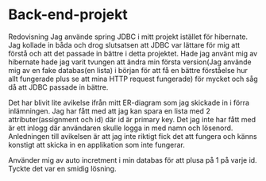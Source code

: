 # Back-end-projekt
Redovisning
Jag använde spring JDBC i mitt projekt istället för hibernate. Jag kollade in båda och drog slutsatsen att JDBC var lättare för mig att förstå
och att det passade in bättre i detta projektet. Hade jag använt mig av hibernate hade jag varit tvungen att ändra min första version(Jag använde
mig av en fake databas(en lista) i början för att få en bättre förståelse hur allt fungerade plus se att mina HTTP request fungerade) för mycket och såg 
då att JDBC passade in bättre.

Det har blivit lite avikelse ifrån mitt ER-diagram som jag skickade in i förra inlämningen. Jag har fått med att jag kan spara en lista
med 2 attributer(assignment och id) där id är primary key. Det jag inte har fått med är ett inlogg där användaren skulle logga in med
namn och lösenord. Anledningen till avikelsen är att jag inte riktigt fick det att fungera och känns konstigt att skicka in en applikation 
som inte fungerar.

Använder mig av auto incretment i min databas för att plusa på 1 på varje id. Tyckte det var en smidig lösning. 
